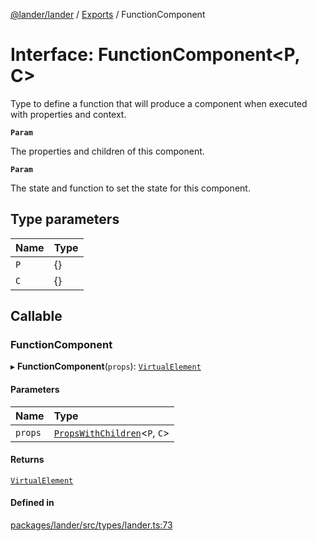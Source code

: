 [@lander/lander](../README.md) / [Exports](../modules.md) / FunctionComponent

# Interface: FunctionComponent<P, C\>

Type to define a function that will produce a component when executed with properties and context.

**`Param`**

The properties and children of this component.

**`Param`**

The state and function to set the state for this component.

## Type parameters

| Name | Type |
| :------ | :------ |
| `P` | {} |
| `C` | {} |

## Callable

### FunctionComponent

▸ **FunctionComponent**(`props`): [`VirtualElement`](../modules.md#virtualelement)

#### Parameters

| Name | Type |
| :------ | :------ |
| `props` | [`PropsWithChildren`](../modules.md#propswithchildren)<`P`, `C`\> |

#### Returns

[`VirtualElement`](../modules.md#virtualelement)

#### Defined in

[packages/lander/src/types/lander.ts:73](https://github.com/Minivera/lander/blob/a051bab/packages/lander/src/types/lander.ts#L73)
